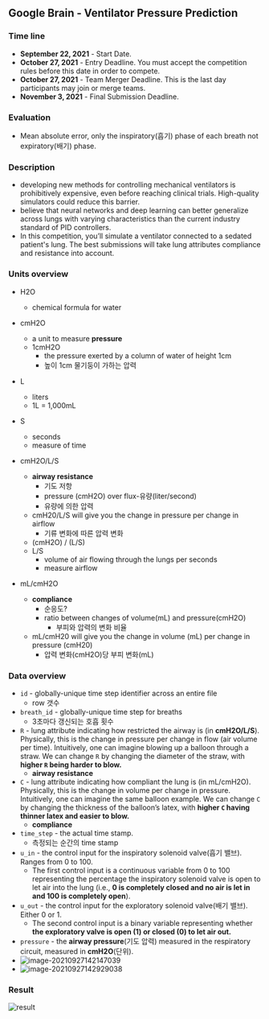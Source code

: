 ##  Google Brain - Ventilator Pressure Prediction

### Time line

* **September 22, 2021** - Start Date.
* **October 27, 2021** - Entry Deadline. You must accept the competition rules before this date in order to compete.
* **October 27, 2021** - Team Merger Deadline. This is the last day participants may join or merge teams.
* **November 3, 2021** - Final Submission Deadline.



###  Evaluation

* Mean absolute error, only the inspiratory(흡기) phase of each breath not expiratory(배기) phase.



### Description

* developing new methods for controlling mechanical ventilators is prohibitively expensive, even before reaching clinical trials. High-quality simulators could reduce this barrier.
* believe that neural networks and deep learning can better generalize across lungs with varying characteristics than the current industry standard of PID controllers.
* In this competition, you’ll simulate a ventilator connected to a sedated patient's lung. The best submissions will take lung attributes compliance and resistance into account.



### Units overview

* H2O
  * chemical formula for water

* cmH2O
  * a unit to measure **pressure**
  * 1cmH2O
    * the pressure exerted by a column of water of height 1cm
    * 높이 1cm 물기둥이 가하는 압력
* L
  * liters
  * 1L = 1,000mL
* S
  * seconds
  * measure of time
* cmH2O/L/S
  * **airway resistance**
    * 기도 저항
    * pressure (cmH2O) over flux-유량(liter/second)
    * 유량에 의한 압력
  * cmH20/L/S will give you the change in pressure per change in airflow
    * 기류 변화에 따른 압력 변화
  * (cmH2O) / (L/S)
  * L/S
    * volume of air flowing through the lungs per seconds
    * measure airflow
* mL/cmH2O
  * **compliance**
    * 순응도?
    * ratio between changes of volume(mL) and pressure(cmH2O)
      * 부피와 압력의 변화 비율
  * mL/cmH20 will give you the change in volume (mL) per change in pressure (cmH20)
    * 압력 변화(cmH2O)당 부피 변화(mL)



### Data overview

* `id` - globally-unique time step identifier across an entire file
  * row 갯수
* `breath_id` - globally-unique time step for breaths
  * 3초마다 갱신되는 호흡 횟수
* `R` - lung attribute indicating how restricted the airway is (in **cmH2O/L/S**). Physically, this is the change in pressure per change in flow (air volume per time). Intuitively, one can imagine blowing up a balloon through a straw. We can change `R` by changing the diameter of the straw, with **higher `R` being harder to blow.**
  * **airway resistance**
* `C` - lung attribute indicating how compliant the lung is (in mL/cmH2O). Physically, this is the change in volume per change in pressure. Intuitively, one can imagine the same balloon example. We can change `C` by changing the thickness of the balloon’s latex, with **higher `C` having thinner latex and easier to blow.**
  * **compliance**
* `time_step` - the actual time stamp.
  * 측정되는 순간의 time stamp
* `u_in` - the control input for the inspiratory solenoid valve(흡기 밸브). Ranges from 0 to 100.
  * The first control input is a continuous variable from 0 to 100 representing the percentage the inspiratory solenoid valve is open to let air into the lung (i.e., **0 is completely closed and no air is let in and 100 is completely open**).
* `u_out` - the control input for the exploratory solenoid valve(배기 밸브). Either 0 or 1.
  * The second control input is a binary variable representing whether **the exploratory valve is open (1) or closed (0) to let air out.**
* `pressure` - the **airway pressure**(기도 압력) measured in the respiratory circuit, measured in **cmH2O**(단위).
* ![image-20210927142147039](./C:\Users\swlee\AppData\Roaming\Typora\typora-user-images\image-20210927142147039.png)
* ![image-20210927142929038](./C:\Users\swlee\AppData\Roaming\Typora\typora-user-images\image-20210927142929038.png)



### Result

![result](./C:\Users\swlee\AppData\Roaming\Typora\typora-user-images\image-20211110111241668.png)

